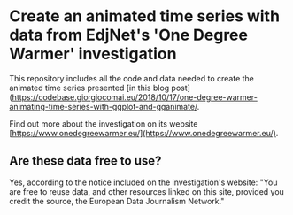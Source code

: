 # Create an animated time series with data from EdjNet's 'One Degree Warmer' investigation

This repository includes all the code and data needed to create the animated time series presented [in this blog post](https://codebase.giorgiocomai.eu/2018/10/17/one-degree-warmer-animating-time-series-with-ggplot-and-gganimate/.

Find out more about the investigation on its website [https://www.onedegreewarmer.eu/](https://www.onedegreewarmer.eu/).

## Are these data free to use?

Yes, according to the notice included on the investigation's website:
"You are free to reuse data, and other resources linked on this site, provided you credit the source, the European Data Journalism Network."

